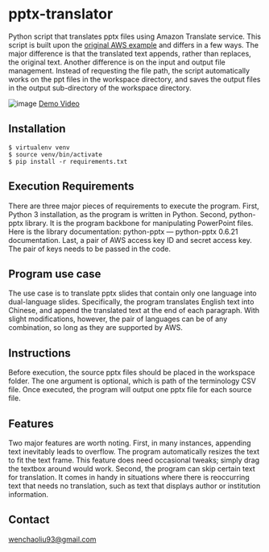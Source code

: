 # pptx-translator

Python script that translates pptx files using Amazon Translate service. This script is built upon the [original AWS example]([url](https://github.com/aws-samples/pptx-translator))  and differs in a few ways. The major difference is that the translated text appends, rather than replaces, the original text. Another difference is on the input and output file management. Instead of requesting the file path, the script automatically works on the ppt files in the workspace directory, and saves the output files in the output sub-directory of the workspace directory.

![image](https://github.com/wenchaoliu-93/pptx-translator-bilingual/assets/121582343/afeb667d-4d71-4630-8550-82d42799af21)
[Demo Video]([url](http://www.youtube.com/watch?v=hHuFEh-w1dE))

## Installation

```
$ virtualenv venv
$ source venv/bin/activate
$ pip install -r requirements.txt
```

## Execution Requirements 

There are three major pieces of requirements to execute the program. First, Python 3 installation, as the program is written in Python. Second, python-pptx library. It is the program backbone for manipulating PowerPoint files. Here is the library documentation: python-pptx — python-pptx 0.6.21 documentation. Last, a pair of AWS access key ID and secret access key. The pair of keys needs to be passed in the code. 

## Program use case 

The use case is to translate pptx slides that contain only one language into dual-language slides. Specifically, the program translates English text into Chinese, and append the translated text at the end of each paragraph. With slight modifications, however, the pair of languages can be of any combination, so long as they are supported by AWS.  

## Instructions 

Before execution, the source pptx files should be placed in the workspace folder. The one argument is optional, which is path of the terminology CSV file.  Once executed, the program will output one pptx file for each source file. 

## Features 

Two major features are worth noting. First, in many instances, appending text inevitably leads to overflow. The program automatically resizes the text to fit the text frame. This feature does need occasional tweaks; simply drag the textbox around would work. Second, the program can skip certain text for translation. It comes in handy in situations where there is reoccurring text that needs no translation, such as text that displays author or institution information. 

## Contact

wenchaoliu93@gmail.com
